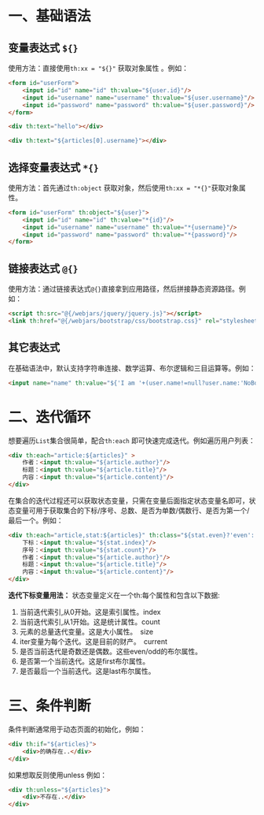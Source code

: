 # 一、基础语法

## 变量表达式 `${}`

使用方法：直接使用`th:xx = "${}"` 获取对象属性 。例如：

```html
<form id="userForm">
    <input id="id" name="id" th:value="${user.id}"/>
    <input id="username" name="username" th:value="${user.username}"/>
    <input id="password" name="password" th:value="${user.password}"/>
</form>

<div th:text="hello"></div>

<div th:text="${articles[0].username}"></div>
```

## 选择变量表达式 `*{}`

使用方法：首先通过`th:object` 获取对象，然后使用`th:xx = "*{}"`获取对象属性。

```html
<form id="userForm" th:object="${user}">
    <input id="id" name="id" th:value="*{id}"/>
    <input id="username" name="username" th:value="*{username}"/>
    <input id="password" name="password" th:value="*{password}"/>
</form>
```

## 链接表达式 `@{}`

使用方法：通过链接表达式`@{}`直接拿到应用路径，然后拼接静态资源路径。例如：

```html
<script th:src="@{/webjars/jquery/jquery.js}"></script>
<link th:href="@{/webjars/bootstrap/css/bootstrap.css}" rel="stylesheet" type="text/css">
```

## 其它表达式

在基础语法中，默认支持字符串连接、数学运算、布尔逻辑和三目运算等。例如：

```html
<input name="name" th:value="${'I am '+(user.name!=null?user.name:'NoBody')}"/>
```

# 二、迭代循环

想要遍历`List`集合很简单，配合`th:each` 即可快速完成迭代。例如遍历用户列表：

```html
<div th:each="article:${articles}" >
    作者：<input th:value="${article.author}"/>
    标题：<input th:value="${article.title}"/>
    内容：<input th:value="${article.content}"/>
</div>
```

在集合的迭代过程还可以获取状态变量，只需在变量后面指定状态变量名即可，状态变量可用于获取集合的下标/序号、总数、是否为单数/偶数行、是否为第一个/最后一个。例如：

```html
<div th:each="article,stat:${articles}" th:class="${stat.even}?'even':'odd'">
    下标：<input th:value="${stat.index}"/>
    序号：<input th:value="${stat.count}"/>
    作者：<input th:value="${article.author}"/>
    标题：<input th:value="${article.title}"/>
    内容：<input th:value="${article.content}"/>
</div>
```

**迭代下标变量用法：**
状态变量定义在一个th:每个属性和包含以下数据:

1. 当前迭代索引,从0开始。这是索引属性。index
2. 当前迭代索引,从1开始。这是统计属性。count
3. 元素的总量迭代变量。这是大小属性。　size
4. iter变量为每个迭代。这是目前的财产。　current
5. 是否当前迭代是奇数还是偶数。这些even/odd的布尔属性。
6. 是否第一个当前迭代。这是first布尔属性。
7. 是否最后一个当前迭代。这是last布尔属性。

# 三、条件判断

条件判断通常用于动态页面的初始化，例如：

```html
<div th:if="${articles}">
    <div>的确存在..</div>
</div>
```

如果想取反则使用unless 例如：

```html
<div th:unless="${articles}">
    <div>不存在..</div>
</div>
```